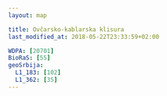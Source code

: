 ```yaml
---
layout: map

title: Ovčarsko-kablarska klisura
last_modified_at: 2018-05-22T23:33:59+02:00

WDPA: [20701]
BioRaS: [55]
geoSrbija:
  L1_183: [102]
  L1_362: [35]
---
```

